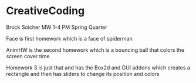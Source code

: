 # CreativeCoding
Brock Soicher
MW 1-4 PM
Spring Quarter

Face is first homework which is a face of spiderman

AnimHW is the second homework which is a bouncing ball that colors the screen cover time

Homework 3 is just that and has the Box2d and GUI addons which creates a rectangle and then has sliders to change its position and colors
